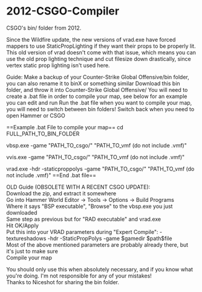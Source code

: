 # 2012-CSGO-Compiler
CSGO's bin/ folder from 2012.

Since the Wildfire update, the new versions of vrad.exe have forced mappers to use StaticPropLighting if they want their props to be properly lit.
This old version of vrad doesn't come with that issue, which means you can use the old prop lighting technique and cut filesize down drastically, since vertex static prop lighting isn't used here.
 
Guide:
Make a backup of your Counter-Strike Global Offensive/bin folder, you can also rename it to binX or something similar
Download this bin folder, and throw it into Counter-Strike Global Offensive/
You will need to create a .bat file in order to compile your map, see below for an example you can edit and run
Run the .bat file when you want to compile your map, you will need to switch between bin folders!
Switch back when you need to open Hammer or CSGO

==Example .bat File to compile your map==
cd FULL_PATH_TO_BIN_FOLDER

vbsp.exe -game "PATH_TO_csgo/" "PATH_TO_vmf (do not include .vmf)"

vvis.exe -game "PATH_TO_csgo/" "PATH_TO_vmf (do not include .vmf)"

vrad.exe -hdr -staticproppolys -game "PATH_TO_csgo/" "PATH_TO_vmf (do not include .vmf)"
==End .bat file==


OLD Guide (OBSOLETE WITH A RECENT CSGO UPDATE):  
Download the zip, and extract it somewhere  
Go into Hammer World Editor -> Tools -> Options -> Build Programs  
Where it says "BSP executable", "Browse" to the vbsp.exe you just downloaded  
Same step as previous but for "RAD executable" and vrad.exe  
Hit OK/Apply  
Put this into your VRAD parameters during "Expert Compile": -textureshadows -hdr -StaticPropPolys -game $gamedir $path\$file  
Most of the above mentioned parameters are probably already there, but it's just to make sure  
Compile your map  


You should only use this when absolutely necessary, and if you know what you're doing. I'm not responsible for any of your mistakes!  
Thanks to Niceshot for sharing the bin folder.
